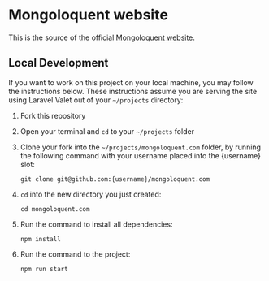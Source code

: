 # Mongoloquent website

This is the source of the official [Mongoloquent website](https://mongoloquent.com).

## Local Development

If you want to work on this project on your local machine, you may follow the instructions below. These instructions assume you are serving the site using Laravel Valet out of your `~/projects` directory:

1. Fork this repository
2. Open your terminal and `cd` to your `~/projects` folder
3. Clone your fork into the `~/projects/mongoloquent.com` folder, by running the following command with your username placed into the {username} slot:
   ```
   git clone git@github.com:{username}/mongoloquent.com
   ```
4. `cd` into the new directory you just created:

   ```
   cd mongoloquent.com
   ```

5. Run the command to install all dependencies:

   ```
   npm install
   ```

6. Run the command to the project:

   ```
   npm run start
   ```
